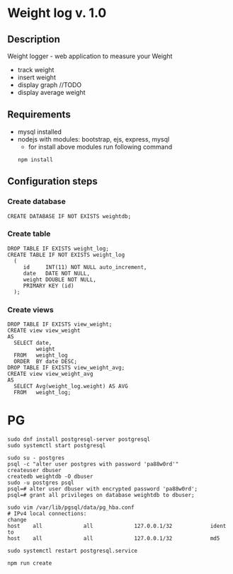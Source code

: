 # Weight log v. 1.0
## Description
Weight logger - web application to measure your Weight
* track weight
* insert weight
* display graph //TODO
* display average weight
## Requirements
* mysql installed
* nodejs with modules: bootstrap, ejs, express, mysql
  * for install above modules run following command
  ```
  npm install
  ```
## Configuration steps
### Create database
```
CREATE DATABASE IF NOT EXISTS weightdb; 
```
### Create table
```
DROP TABLE IF EXISTS weight_log; 
CREATE TABLE IF NOT EXISTS weight_log
  (
     id     INT(11) NOT NULL auto_increment,
     date   DATE NOT NULL,
     weight DOUBLE NOT NULL,
     PRIMARY KEY (id)
  ); 
```
### Create views
```
DROP TABLE IF EXISTS view_weight; 
CREATE view view_weight
AS
  SELECT date,
         weight
  FROM   weight_log
  ORDER  BY date DESC; 
DROP TABLE IF EXISTS view_weight_avg; 
CREATE view view_weight_avg
AS
  SELECT Avg(weight_log.weight) AS AVG
  FROM   weight_log; 
```

# PG
```
sudo dnf install postgresql-server postgresql
sudo systemctl start postgresql

sudo su - postgres 
psql -c "alter user postgres with password 'pa88w0rd'" 
createuser dbuser
createdb weightdb -O dbuser
sudo -u postgres psql
psql=# alter user dbuser with encrypted password 'pa88w0rd';
psql=# grant all privileges on database weightdb to dbuser;

sudo vim /var/lib/pgsql/data/pg_hba.conf
# IPv4 local connections:
change
host    all             all             127.0.0.1/32            ident
to
host    all             all             127.0.0.1/32            md5

sudo systemctl restart postgresql.service

npm run create


```

